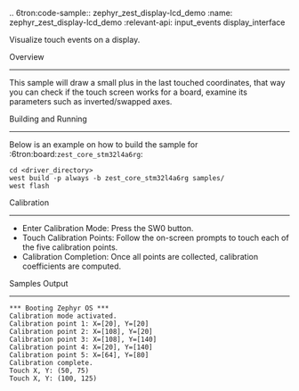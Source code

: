 .. 6tron:code-sample:: zephyr_zest_display-lcd_demo
   :name: zephyr_zest_display-lcd_demo
   :relevant-api: input_events display_interface

   Visualize touch events on a display.

Overview
********
This sample will draw a small plus in the last touched coordinates, that way you can check
if the touch screen works for a board, examine its parameters such as inverted/swapped axes.

Building and Running
********************
Below is an example on how to build the sample for :6tron:board:`zest_core_stm32l4a6rg`:

```shell
cd <driver_directory>
west build -p always -b zest_core_stm32l4a6rg samples/
west flash
```
Calibration
***********
- Enter Calibration Mode: Press the SW0 button.
- Touch Calibration Points: Follow the on-screen prompts to touch each of the five calibration points.
- Calibration Completion: Once all points are collected, calibration coefficients are computed.

Samples Output
**************

```shell
*** Booting Zephyr OS ***
Calibration mode activated.
Calibration point 1: X=[20], Y=[20]
Calibration point 2: X=[108], Y=[20]
Calibration point 3: X=[108], Y=[140]
Calibration point 4: X=[20], Y=[140]
Calibration point 5: X=[64], Y=[80]
Calibration complete.
Touch X, Y: (50, 75)
Touch X, Y: (100, 125)
```

